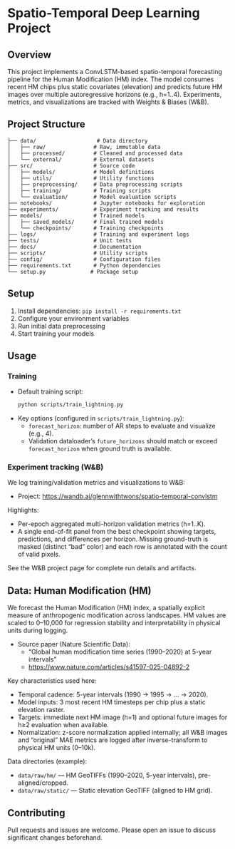 # Spatio-Temporal Deep Learning Project

## Overview
This project implements a ConvLSTM-based spatio-temporal forecasting pipeline for the Human Modification (HM) index. The model consumes recent HM chips plus static covariates (elevation) and predicts future HM images over multiple autoregressive horizons (e.g., h=1..4). Experiments, metrics, and visualizations are tracked with Weights & Biases (W&B).

## Project Structure
```
├── data/                   # Data directory
│   ├── raw/               # Raw, immutable data
│   ├── processed/         # Cleaned and processed data
│   └── external/          # External datasets
├── src/                   # Source code
│   ├── models/            # Model definitions
│   ├── utils/             # Utility functions
│   ├── preprocessing/     # Data preprocessing scripts
│   ├── training/          # Training scripts
│   └── evaluation/        # Model evaluation scripts
├── notebooks/             # Jupyter notebooks for exploration
├── experiments/           # Experiment tracking and results
├── models/                # Trained models
│   ├── saved_models/      # Final trained models
│   └── checkpoints/       # Training checkpoints
├── logs/                  # Training and experiment logs
├── tests/                 # Unit tests
├── docs/                  # Documentation
├── scripts/               # Utility scripts
├── config/                # Configuration files
├── requirements.txt       # Python dependencies
└── setup.py              # Package setup
```

## Setup
1. Install dependencies: `pip install -r requirements.txt`
2. Configure your environment variables
3. Run initial data preprocessing
4. Start training your models

## Usage

### Training
- Default training script:
  ```bash
  python scripts/train_lightning.py
  ```
- Key options (configured in `scripts/train_lightning.py`):
  - `forecast_horizon`: number of AR steps to evaluate and visualize (e.g., 4).
  - Validation dataloader’s `future_horizons` should match or exceed `forecast_horizon` when ground truth is available.

### Experiment tracking (W&B)
We log training/validation metrics and visualizations to W&B:

- Project: https://wandb.ai/glennwithtwons/spatio-temporal-convlstm

Highlights:
- Per-epoch aggregated multi-horizon validation metrics (h=1..K).
- A single end-of-fit panel from the best checkpoint showing targets, predictions, and differences per horizon. Missing ground-truth is masked (distinct “bad” color) and each row is annotated with the count of valid pixels.

See the W&B project page for complete run details and artifacts.

## Data: Human Modification (HM)

We forecast the Human Modification (HM) index, a spatially explicit measure of anthropogenic modification across landscapes. HM values are scaled to 0–10,000 for regression stability and interpretability in physical units during logging.

- Source paper (Nature Scientific Data):
  - “Global human modification time series (1990–2020) at 5-year intervals”
  - https://www.nature.com/articles/s41597-025-04892-2

Key characteristics used here:
- Temporal cadence: 5-year intervals (1990 → 1995 → … → 2020).
- Model inputs: 3 most recent HM timesteps per chip plus a static elevation raster.
- Targets: immediate next HM image (h=1) and optional future images for h≥2 evaluation when available.
- Normalization: z-score normalization applied internally; all W&B images and “original” MAE metrics are logged after inverse-transform to physical HM units (0–10k).

Data directories (example):
- `data/raw/hm/` — HM GeoTIFFs (1990–2020, 5-year intervals), pre-aligned/cropped.
- `data/raw/static/` — Static elevation GeoTIFF (aligned to HM grid).

## Contributing
Pull requests and issues are welcome. Please open an issue to discuss significant changes beforehand.
